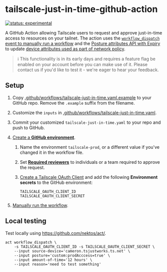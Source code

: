 # tailscale-just-in-time-github-action

[![status: experimental](https://img.shields.io/badge/status-experimental-blue)](https://tailscale.com/kb/1167/release-stages/#experimental)

A GitHub Action allowing Tailscale users to request and approve just-in-time access to resources on your tailnet. The action uses the [`workflow_dispatch` event to manually run a workflow](https://docs.github.com/en/actions/managing-workflow-runs-and-deployments/managing-workflow-runs/manually-running-a-workflow) and the [Posture attributes API with Expiry](https://tailscale.com/kb/1383/tailscale-slack-accessbot#posture-attributes-api-with-expiry) to update [device attributes used as part of network policy](https://tailscale.com/kb/1383/tailscale-slack-accessbot#using-the-attributes-as-part-of-network-policy).

> :information_source: This functionality is in its early days and requires a feature flag be
> enabled on your account before you can make use of it. Please contact us if
> you'd like to test it - we're eager to hear your feedback.

## Setup

1. Copy [.github/workflows/tailscale-just-in-time.yaml.example](.github/workflows/tailscale-just-in-time.yaml.example) to your GitHub repo. Remove the `.example` suffix from the filename.
1. Customize the `inputs` in [.github/workflows/tailscale-just-in-time.yaml](.github/workflows/tailscale-just-in-time.yaml).
1. Commit your customized `tailscale-just-in-time.yaml` to your repo and push to GitHub.
1. [Create a **GitHub environment**](https://docs.github.com/en/actions/managing-workflow-runs-and-deployments/managing-deployments/managing-environments-for-deployment#creating-an-environment).
    1. Name the environment `tailscale-prod`, or a different value if you've changed it in the workflow file.
    1. Set [**Required reviewers**](https://docs.github.com/en/actions/managing-workflow-runs-and-deployments/managing-deployments/managing-environments-for-deployment#required-reviewers) to individuals or a team required to approve the request.
    1. [Create a Tailscale OAuth Client](https://tailscale.com/kb/1215/oauth-clients) and add the following **Environment secrets** to the GitHub environment:

        ```shell
        TAILSCALE_OAUTH_CLIENT_ID
        TAILSCALE_OAUTH_CLIENT_SECRET
        ```

1. [Manually run the workflow](https://docs.github.com/en/actions/managing-workflow-runs-and-deployments/managing-workflow-runs/manually-running-a-workflow).

## Local testing

Test locally using <https://github.com/nektos/act/>.

```shell
act workflow_dispatch \
    -s TAILSCALE_OAUTH_CLIENT_ID -s TAILSCALE_OAUTH_CLIENT_SECRET \
    --input source-device='cameron.tsjustworks.ts.net' \
    --input posture='custom:prodAcccess=true' \
    --input amount-of-time='12 hours' \
    --input reason='need to test something'
```
